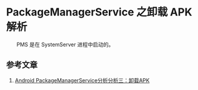 # PackageManagerService 之卸载 APK 解析

　　PMS 是在 SystemServer 进程中启动的。

## 参考文章

1. [Android PackageManagerService分析分析三：卸载APK](https://blog.csdn.net/lilian0118/article/details/26362359)